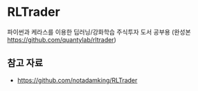 # RLTrader
파이썬과 케라스를 이용한 딥러닝/강화학습 주식투자 도서 공부용 (완성본 https://github.com/quantylab/rltrader)

## 참고 자료
  - https://github.com/notadamking/RLTrader

